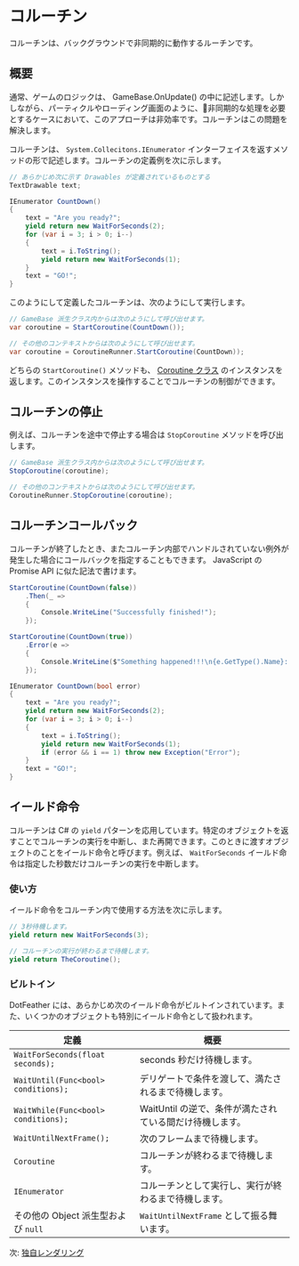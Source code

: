 # コルーチン

コルーチンは、バックグラウンドで非同期的に動作するルーチンです。

## 概要

通常、ゲームのロジックは、 GameBase.OnUpdate() の中に記述します。しかしながら、パーティクルやローディング画面のように、非同期的な処理を必要とするケースにおいて、このアプローチは非効率です。コルーチンはこの問題を解決します。

コルーチンは、 `System.Collecitons.IEnumerator` インターフェイスを返すメソッドの形で記述します。コルーチンの定義例を次に示します。

```cs
// あらかじめ次に示す Drawables が定義されているものとする
TextDrawable text;

IEnumerator CountDown()
{
	text = "Are you ready?";
	yield return new WaitForSeconds(2);
	for (var i = 3; i > 0; i--)
	{
		text = i.ToString();
		yield return new WaitForSeconds(1);
	}
	text = "GO!";
}
```

このようにして定義したコルーチンは、次のようにして実行します。

```cs
// GameBase 派生クラス内からは次のようにして呼び出せます。
var coroutine = StartCoroutine(CountDown());

// その他のコンテキストからは次のようにして呼び出せます。
var coroutine = CoroutineRunner.StartCoroutine(CountDown));
```

どちらの `StartCoroutine()` メソッドも、 [Coroutine クラス](https://dotfeather.netlify.com/api/dotfeather.coroutine) のインスタンスを返します。このインスタンスを操作することでコルーチンの制御ができます。

## コルーチンの停止

例えば、コルーチンを途中で停止する場合は `StopCoroutine` メソッドを呼び出します。

```cs
// GameBase 派生クラス内からは次のようにして呼び出せます。
StopCoroutine(coroutine);

// その他のコンテキストからは次のようにして呼び出せます。
CoroutineRunner.StopCoroutine(coroutine);
```

## コルーチンコールバック

コルーチンが終了したとき、またコルーチン内部でハンドルされていない例外が発生した場合にコールバックを指定することもできます。 JavaScript の Promise API に似た記法で書けます。

```cs
StartCoroutine(CountDown(false))
	.Then(_ => 
	{
		Console.WriteLine("Successfully finished!");
	});

StartCoroutine(CountDown(true))
	.Error(e =>
	{
		Console.WriteLine($"Something happened!!!\n{e.GetType().Name}: {e.Message}\n{e.StackTrace}");
	});

IEnumerator CountDown(bool error)
{
	text = "Are you ready?";
	yield return new WaitForSeconds(2);
	for (var i = 3; i > 0; i--)
	{
		text = i.ToString();
		yield return new WaitForSeconds(1);
		if (error && i == 1) throw new Exception("Error");
	}
	text = "GO!";
}
```

## イールド命令

コルーチンは C# の `yield` パターンを応用しています。特定のオブジェクトを返すことでコルーチンの実行を中断し、また再開できます。このときに渡すオブジェクトのことをイールド命令と呼びます。例えば、 `WaitForSeconds` イールド命令は指定した秒数だけコルーチンの実行を中断します。

### 使い方

イールド命令をコルーチン内で使用する方法を次に示します。

```cs
// 3秒待機します。
yield return new WaitForSeconds(3);

// コルーチンの実行が終わるまで待機します。
yield return TheCoroutine();
```

### ビルトイン

DotFeather には、あらかじめ次のイールド命令がビルトインされています。また、いくつかのオブジェクトも特別にイールド命令として扱われます。

|定義|概要|
|---|---|
|`WaitForSeconds(float seconds);`|seconds 秒だけ待機します。|
|`WaitUntil(Func<bool> conditions);`|デリゲートで条件を渡して、満たされるまで待機します。|
|`WaitWhile(Func<bool> conditions);`|WaitUntil の逆で、条件が満たされている間だけ待機します。|
|`WaitUntilNextFrame();`|次のフレームまで待機します。|
|`Coroutine`|コルーチンが終わるまで待機します。|
|`IEnumerator`|コルーチンとして実行し、実行が終わるまで待機します。|
|その他の Object 派生型および `null`|`WaitUntilNextFrame` として振る舞います。|

次: [独自レンダリング](../plugin/render.md)
